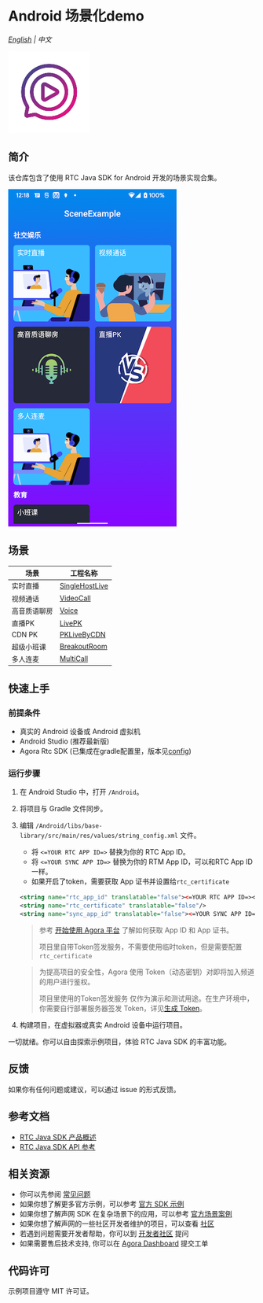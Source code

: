 # Android 场景化demo
_[English](README.md) | 中文_

![image](img_logo.jpg)

## 简介
该仓库包含了使用 RTC Java SDK for Android 开发的场景实现合集。

![image](img_case_zh.png)

## 场景
|场景|工程名称|
|----|----|
|实时直播|[SingleHostLive](./modules/SingleHostLive/)|
|视频通话|[VideoCall](./modules/VideoCall/)|
|高音质语聊房|[Voice](./modules/Voice/)|
|直播PK|[LivePK](./modules/LivePK/)|
|CDN PK|[PKLiveByCDN](./modules/PKLiveByCDN/)|
|超级小班课|[BreakoutRoom](./modules/BreakoutRoom/)|
|多人连麦|[MultiCall](./modules/MultiCall/)|

## 快速上手
### 前提条件

- 真实的 Android 设备或 Android 虚拟机
- Android Studio (推荐最新版)
- Agora Rtc SDK (已集成在gradle配置里，版本见[config](config.gradle))

### 运行步骤

1. 在 Android Studio 中，打开 `/Android`。
2. 将项目与 Gradle 文件同步。
3. 编辑 `/Android/libs/base-library/src/main/res/values/string_config.xml` 文件。

    - 将 `<=YOUR RTC APP ID=>` 替换为你的 RTC App ID。
    - 将 `<=YOUR SYNC APP ID=>` 替换为你的 RTM App ID，可以和RTC App ID一样。
    - 如果开启了token，需要获取 App 证书并设置给`rtc_certificate`

   ```xml
   <string name="rtc_app_id" translatable="false"><=YOUR RTC APP ID=></string>
   <string name="rtc_certificate" translatable="false"/>
   <string name="sync_app_id" translatable="false"><=YOUR SYNC APP ID=></string>
   ```

   > 参考 [开始使用 Agora 平台](https://docs.agora.io/cn/Agora%20Platform/get_appid_token) 了解如何获取 App ID 和 App 证书。
   >
   > 项目里自带Token签发服务，不需要使用临时token，但是需要配置`rtc_certificate`

   > 为提高项目的安全性，Agora 使用 Token（动态密钥）对即将加入频道的用户进行鉴权。
   >
   > 项目里使用的Token签发服务 仅作为演示和测试用途。在生产环境中，你需要自行部署服务器签发 Token，详见[生成 Token](https://docs.agora.io/cn/Interactive%20Broadcast/token_server)。

4. 构建项目，在虚拟器或真实 Android 设备中运行项目。

一切就绪。你可以自由探索示例项目，体验 RTC Java SDK 的丰富功能。

## 反馈

如果你有任何问题或建议，可以通过 issue 的形式反馈。

## 参考文档

- [RTC Java SDK 产品概述](https://docs.agora.io/cn/Interactive%20Broadcast/product_live?platform=Android)
- [RTC Java SDK API 参考](https://docs.agora.io/cn/Interactive%20Broadcast/API%20Reference/java/index.html)

## 相关资源

- 你可以先参阅 [常见问题](https://docs.agora.io/cn/faq)
- 如果你想了解更多官方示例，可以参考 [官方 SDK 示例](https://github.com/AgoraIO)
- 如果你想了解声网 SDK 在复杂场景下的应用，可以参考 [官方场景案例](https://github.com/AgoraIO-usecase)
- 如果你想了解声网的一些社区开发者维护的项目，可以查看 [社区](https://github.com/AgoraIO-Community)
- 若遇到问题需要开发者帮助，你可以到 [开发者社区](https://rtcdeveloper.com/) 提问
- 如果需要售后技术支持, 你可以在 [Agora Dashboard](https://dashboard.agora.io) 提交工单

## 代码许可

示例项目遵守 MIT 许可证。